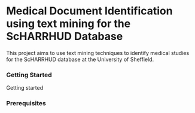 # Medical Document Identification using text mining for the ScHARRHUD Database

This project aims to use text mining techniques to identify medical studies for the ScHARRHUD database at the University of Sheffield.

### Getting Started

Getting started

### Prerequisites

